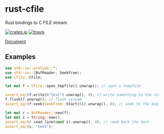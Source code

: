 # rust-cfile 

Rust bindings to C FILE stream

[![crates.io](http://meritbadge.herokuapp.com/rust-cfile)](https://crates.io/crates/rust-cfile)
[![travis](https://travis-ci.org/flier/rust-cfile.svg?branch=master)](https://travis-ci.org/flier/rust-cfile)

[Document](http://flier.github.io/rust-cfile/doc/cfile)

## Examples

```rust
use std::io::prelude::*;
use std::io::{BufReader, SeekFrom};
use cfile::CFile;

let mut f = CFile::open_tmpfile().unwrap(); // open a tempfile

assert_eq!(f.write(b"test").unwrap(), 4); // write something to the stream
f.flush().unwrap(); // flush stream
assert_eq!(f.seek(SeekFrom::Start(0)).unwrap(), 0); // seek to the beginning of stream

let mut r = BufReader::new(f);
let mut s = String::new();
assert_eq!(r.read_line(&mut s).unwrap(), 4); // read back the text
assert_eq!(s, "test");
```
